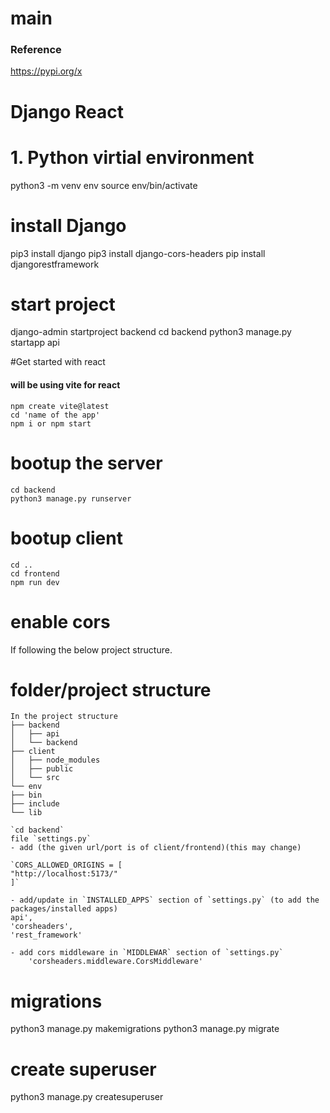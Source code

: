 # main
### Reference
https://pypi.org/x

# Django React


# 1. Python virtial environment
python3 -m venv env
source env/bin/activate

# install Django
pip3 install django
pip3 install django-cors-headers
pip install djangorestframework

# start project
django-admin startproject backend
cd backend
python3 manage.py startapp api

#Get started with react
#### will be using vite for react
    npm create vite@latest
    cd 'name of the app'
    npm i or npm start

# bootup the server
    cd backend
    python3 manage.py runserver
# bootup client
    cd ..
    cd frontend
    npm run dev

# enable cors
If following the below project structure.

# folder/project structure
    In the project structure
    ├── backend
    │   ├── api
    │   └── backend
    ├── client
    │   ├── node_modules
    │   ├── public
    │   └── src
    └── env
    ├── bin
    ├── include
    └── lib

    `cd backend`
    file `settings.py`
    - add (the given url/port is of client/frontend)(this may change)

    `CORS_ALLOWED_ORIGINS = [
    "http://localhost:5173/"
    ]`

    - add/update in `INSTALLED_APPS` section of `settings.py` (to add the packages/installed apps)
    api',
    'corsheaders',
    'rest_framework'

    - add cors middleware in `MIDDLEWAR` section of `settings.py`
        'corsheaders.middleware.CorsMiddleware'

# migrations
python3 manage.py makemigrations
python3 manage.py migrate

# create superuser
python3 manage.py createsuperuser


